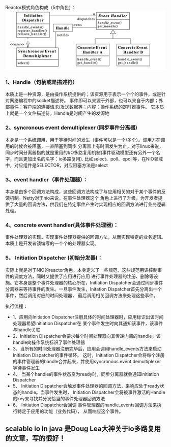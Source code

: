 Reactor模式角色构成（5中角色）：
![](reactor.png)

### 1、Handle（句柄或是描述符）
本质上是一种资源，是由操作系统提供的；该资源用于表示一个个的事件，或是针对网络编程中的socket描述符。
事件即可以来源于外部，也可以来自于内部；外部事件：客户端的连接请求/发送数据等；内容：操作系统的定时器事件。
它本质上就是一个文件描述符。Handle是时间产生的发源地
### 2、syncronous event demultiplexer (同步事件分离器)
本身是一个系统调用，用于等待时间的发生（事件可以是一个/多个）。调用方在调用的时候会被阻塞，一直阻塞到同步
分离器上有时间发生为止。对于linux来说，同步时间分离器指的就是重用的I/O多路复用机制(事件驱动模型还有另外一个名字，而且更加出名的名字：io多路复用).
比如select、poll、epoll等，在NIO领域中，对应组件是SELECTOR，对应阻塞方法是select
### 3、event handler（事件处理器）：
本身是由多个回调方法构成，这些回调方法构成了与应用相关的对于某个事件的反馈机制。Netty对于nio来说，在事件处理器这个
角色上进行了升级，为开发者提供了大量的回调方法，供我们在特定事件产生时实现相应的回调方法进行业务逻辑处理。
### 4、concrete event handler(具体事件处理器)：
事件处理器的实现。实现事件处理器提供的回调方法，从而实现特定的业务逻辑。本质上是开发者锁编写的一个个的处理器实现。
### 5、 Initiation Dispatcher (初始分发器)：
实际上就是对于NIO的reactor角色。本身定义了一些规范，这些规范用语控制事件的调度方法，同时又提供了应用进行应用
进行事件处理器的注册、删除等设施。它本身是整个事件处理器的核心所在，Initiation Dispatcher会通过同步事件
分离器来等待事件的发生。一旦事件发生，Initation Dispatcher首先分离出一个事件，然后调用对应的时间处理器，
最后调用相关回调方法来处理这些事件。


执行流程：
* 1、应用向Initiation Dispatcher注册具体的时间处理器时，应用标识出该时间处理器希望Initiation Dispatcher在
某个事件发生时向其通知该事件，该事件与handle关联
* 2、Initiation Dispatcher会要求每个时间处理器向其传递内部的handle。该handle向操作系统标识了事件处理器
* 3、当所有的时间处理器注册完毕后，应用会调用handle_events方法来启动Initiation Dispatcher的事件循环。
这时，Initiation Dispatcher会将每个注册的事件管理器的handle合并起来，并使用syncronous event demultiplexer
等待事件发生
* 4、 当某个handle的事件状态变为ready时，同步分离器就会通知Initiation Dispatcher
* 5、 Initiation Dispatcher会触发事件处理器的回调方法，来响应处于ready状态的handle。当事件发生时，
Initiation Dispatcher会将被事件激活的Handle的key来寻找并分发恰当的事件处理器回调方法
* 6、 Initiation Dispatcher会回调 事件管理器的handle_events回调方法来执行特定于应用的功能（业务代码），
从而响应这个事件。



## scalable io in java 是Doug Lea大神关于io多路复用的文章，写的很好！

